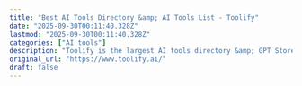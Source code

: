 ```yaml
---
title: "Best AI Tools Directory &amp; AI Tools List - Toolify"
date: "2025-09-30T00:11:40.328Z"
lastmod: "2025-09-30T00:11:40.328Z"
categories: ["AI tools"]
description: "Toolify is the largest AI tools directory &amp; GPT Store Apps. Over 26600+ AI Websites and AI Tools. AI Tools list and GPTs Store Apps list are auto updated by ChatGPT."
original_url: "https://www.toolify.ai/"
draft: false
---
```

